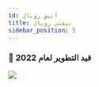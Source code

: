 ```yaml
---
id: أنيق رويال
title: نيفتي رويال
sidebar_position: 5
---
```


### 🚧 قيد التطوير لعام 2022

![](/img/niftyroyale_v01.png)
